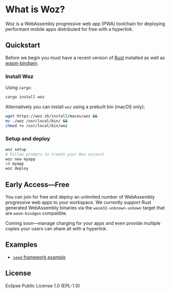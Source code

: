 # What is Woz?

Woz is a WebAssembly progressive web app (PWA) toolchain for deploying performant mobile apps distributed for free with a hyperlink.

## Quickstart

Before we begin you must have a recent version of [Rust](https://www.rust-lang.org) installed as well as [wasm-bindgen](https://github.com/rustwasm/wasm-bindgen).

### Install Woz

Using `cargo`:

```sh
cargo install woz
```

Alternatively you can install `woz` using a prebuilt bin (macOS only):

```sh
wget https://woz.sh/install/macos/woz &&
mv ./woz /usr/local/bin/ &&
chmod +x /usr/local/bin/woz
```

### Setup and deploy

```sh
woz setup
# Follow prompts to create your Woz account
woz new myapp
cd myapp
woz deploy
```

## Early Access—Free

You can join for free and deploy an unlimited number of WebAssembly progressive web apps to your workspace. We currently support Rust generated WebAssembly binaries via the `wasm32-unknown-unkown` target that are `wasm-bindgen` compatible.

Coming soon—manage charging for your apps and even provide multiple copies your users can share all with a hyperlink.

## Examples

* [`seed` framework example](https://woz.sh/us-west-2:f72ab923-2251-4e0d-925e-f3a4408ec70e/seed/index.html)

## License

Eclipse Public License 1.0 (EPL-1.0)
